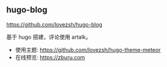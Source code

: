 ## hugo-blog

https://github.com/lovezsh/hugo-blog

基于 hugo 搭建，评论使用 artalk。

- 使用主题: https://github.com/lovezsh/hugo-theme-meteor  
- 在线预览: https://zburu.com
